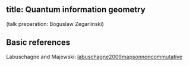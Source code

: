 title: Quantum information geometry
---

(talk preparation: Boguslaw Zegarlinski)


## Basic references

Labuschagne and Majewski:  [labuschagne2009mapsonnoncommutative](labuschagne2009mapsonnoncommutative)    
                                                     



 